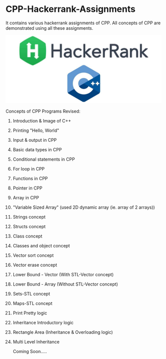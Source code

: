 # CPP-Hackerrank-Assignments
It contains various hackerrank assignments of CPP. 
All concepts of CPP are demonstrated using all these assignments.

![GitHub Logo](https://github.com/shubhamrajput0369/CPP-Hackerrank-Assignments/blob/main/1.0%20C%2B%2B.jpg)

Concepts of CPP Programs Revised:
1) Introduction & Image of C++  

2) Printing "Hello, World"

3) Input & output in CPP

4) Basic data types in CPP

5) Conditional statements in CPP

6) For loop in CPP

7) Functions in CPP

8) Pointer in CPP

9) Array in CPP

10) "Variable Sized Array" (used 2D dynamic array (ie. array of 2 arrays))

11) Strings concept

12) Structs concept

13) Class concept

14) Classes and object concept

15) Vector sort concept

16) Vector erase concept

17) Lower Bound - Vector (With STL-Vector concept) 

18) Lower Bound - Array (Without STL-Vector concept)

19) Sets-STL concept

20) Maps-STL concept

21) Print Pretty logic

22) Inheritance Introductory logic

23) Rectangle Area (Inheritance & Overloading logic)

24) Multi Level Inheritance 

    Coming Soon.....
